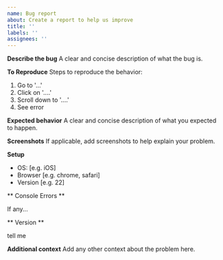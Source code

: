 ```yaml
---
name: Bug report
about: Create a report to help us improve
title: ''
labels: ''
assignees: ''
---
```


**Describe the bug**
A clear and concise description of what the bug is.

**To Reproduce**
Steps to reproduce the behavior:

1. Go to '...'
2. Click on '....'
3. Scroll down to '....'
4. See error

**Expected behavior**
A clear and concise description of what you expected to happen.

**Screenshots**
If applicable, add screenshots to help explain your problem.

**Setup**

-   OS: [e.g. iOS]
-   Browser [e.g. chrome, safari]
-   Version [e.g. 22]

** Console Errors **

If any...

** Version **

tell me

**Additional context**
Add any other context about the problem here.
